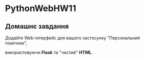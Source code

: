 # PythonWebHW11

## Домашнє завдання

Додайте Web-інтерфейс для вашого застосунку "Персональний помічник", 

використовуючи **Flask** та "чистий" **HTML**.
